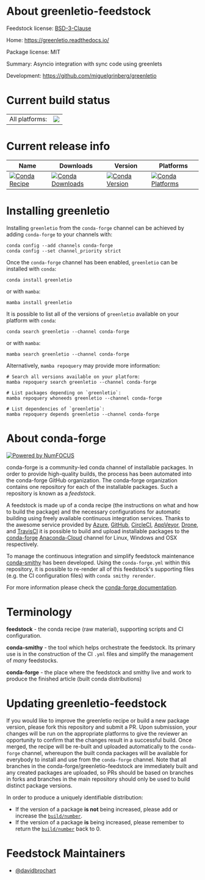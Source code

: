 About greenletio-feedstock
==========================

Feedstock license: [BSD-3-Clause](https://github.com/conda-forge/greenletio-feedstock/blob/main/LICENSE.txt)

Home: https://greenletio.readthedocs.io/

Package license: MIT

Summary: Asyncio integration with sync code using greenlets

Development: https://github.com/miguelgrinberg/greenletio

Current build status
====================


<table><tr><td>All platforms:</td>
    <td>
      <a href="https://dev.azure.com/conda-forge/feedstock-builds/_build/latest?definitionId=19860&branchName=main">
        <img src="https://dev.azure.com/conda-forge/feedstock-builds/_apis/build/status/greenletio-feedstock?branchName=main">
      </a>
    </td>
  </tr>
</table>

Current release info
====================

| Name | Downloads | Version | Platforms |
| --- | --- | --- | --- |
| [![Conda Recipe](https://img.shields.io/badge/recipe-greenletio-green.svg)](https://anaconda.org/conda-forge/greenletio) | [![Conda Downloads](https://img.shields.io/conda/dn/conda-forge/greenletio.svg)](https://anaconda.org/conda-forge/greenletio) | [![Conda Version](https://img.shields.io/conda/vn/conda-forge/greenletio.svg)](https://anaconda.org/conda-forge/greenletio) | [![Conda Platforms](https://img.shields.io/conda/pn/conda-forge/greenletio.svg)](https://anaconda.org/conda-forge/greenletio) |

Installing greenletio
=====================

Installing `greenletio` from the `conda-forge` channel can be achieved by adding `conda-forge` to your channels with:

```
conda config --add channels conda-forge
conda config --set channel_priority strict
```

Once the `conda-forge` channel has been enabled, `greenletio` can be installed with `conda`:

```
conda install greenletio
```

or with `mamba`:

```
mamba install greenletio
```

It is possible to list all of the versions of `greenletio` available on your platform with `conda`:

```
conda search greenletio --channel conda-forge
```

or with `mamba`:

```
mamba search greenletio --channel conda-forge
```

Alternatively, `mamba repoquery` may provide more information:

```
# Search all versions available on your platform:
mamba repoquery search greenletio --channel conda-forge

# List packages depending on `greenletio`:
mamba repoquery whoneeds greenletio --channel conda-forge

# List dependencies of `greenletio`:
mamba repoquery depends greenletio --channel conda-forge
```


About conda-forge
=================

[![Powered by
NumFOCUS](https://img.shields.io/badge/powered%20by-NumFOCUS-orange.svg?style=flat&colorA=E1523D&colorB=007D8A)](https://numfocus.org)

conda-forge is a community-led conda channel of installable packages.
In order to provide high-quality builds, the process has been automated into the
conda-forge GitHub organization. The conda-forge organization contains one repository
for each of the installable packages. Such a repository is known as a *feedstock*.

A feedstock is made up of a conda recipe (the instructions on what and how to build
the package) and the necessary configurations for automatic building using freely
available continuous integration services. Thanks to the awesome service provided by
[Azure](https://azure.microsoft.com/en-us/services/devops/), [GitHub](https://github.com/),
[CircleCI](https://circleci.com/), [AppVeyor](https://www.appveyor.com/),
[Drone](https://cloud.drone.io/welcome), and [TravisCI](https://travis-ci.com/)
it is possible to build and upload installable packages to the
[conda-forge](https://anaconda.org/conda-forge) [Anaconda-Cloud](https://anaconda.org/)
channel for Linux, Windows and OSX respectively.

To manage the continuous integration and simplify feedstock maintenance
[conda-smithy](https://github.com/conda-forge/conda-smithy) has been developed.
Using the ``conda-forge.yml`` within this repository, it is possible to re-render all of
this feedstock's supporting files (e.g. the CI configuration files) with ``conda smithy rerender``.

For more information please check the [conda-forge documentation](https://conda-forge.org/docs/).

Terminology
===========

**feedstock** - the conda recipe (raw material), supporting scripts and CI configuration.

**conda-smithy** - the tool which helps orchestrate the feedstock.
                   Its primary use is in the construction of the CI ``.yml`` files
                   and simplify the management of *many* feedstocks.

**conda-forge** - the place where the feedstock and smithy live and work to
                  produce the finished article (built conda distributions)


Updating greenletio-feedstock
=============================

If you would like to improve the greenletio recipe or build a new
package version, please fork this repository and submit a PR. Upon submission,
your changes will be run on the appropriate platforms to give the reviewer an
opportunity to confirm that the changes result in a successful build. Once
merged, the recipe will be re-built and uploaded automatically to the
`conda-forge` channel, whereupon the built conda packages will be available for
everybody to install and use from the `conda-forge` channel.
Note that all branches in the conda-forge/greenletio-feedstock are
immediately built and any created packages are uploaded, so PRs should be based
on branches in forks and branches in the main repository should only be used to
build distinct package versions.

In order to produce a uniquely identifiable distribution:
 * If the version of a package **is not** being increased, please add or increase
   the [``build/number``](https://docs.conda.io/projects/conda-build/en/latest/resources/define-metadata.html#build-number-and-string).
 * If the version of a package **is** being increased, please remember to return
   the [``build/number``](https://docs.conda.io/projects/conda-build/en/latest/resources/define-metadata.html#build-number-and-string)
   back to 0.

Feedstock Maintainers
=====================

* [@davidbrochart](https://github.com/davidbrochart/)

